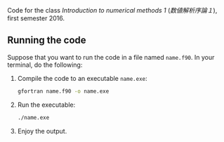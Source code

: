 Code for the class _Introduction to numerical methods 1_
(_数値解析序論１_), first semester 2016.

## Running the code

Suppose that you want to run the code in a file named `name.f90`. In
your terminal, do the following:

1. Compile the code to an executable `name.exe`:

    ```bash
    gfortran name.f90 -o name.exe
    ```

2. Run the executable:

    ```bash
    ./name.exe
    ```

3. Enjoy the output.
